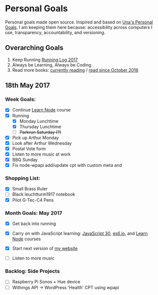 Personal Goals
==============

Personal goals made open source. Inspired and based on [Una's Personal Goals](https://github.com/una/personal-goals). I am keeping them here because: accessibility across computers I use, transparency, accountability, and versioning.

## Overarching Goals
1. Keep Running [Running Log 2017](/running/2017-weekly.md)
2. Always be Learning, Always be Coding
3. Read more books: [currently reading](/books/books-in-progress.md) / [read since October 2016](/books/books-read.md)

## 18th May 2017

### Week Goals:
- [x] Continue [Learn Node](https://learnnode.com) course
- [x] Running
	- [x] Monday Lunchtime
	- [x] Thursday Lunchtime
	- [ ] ~~Parkrun Saturday (?)~~
- [x] Pick up Arthur Monday
- [x] Look after Arthur Wednesday
- [x] Postal Vote form
- [x] Listen to more music at work
- [x] BBQ Sunday
- [x] Fix node-wpapi add/update cpt with custom meta and 

### Shopping List:
- [x] Small Brass Ruler
- [ ] Black leuchtturm1917 notebook
- [x] Pilot G-Tec-C4 Pens

### Month Goals: May 2017
- [x] Get back into running
- [x] Carry on with JavaScript learning: [JavaScript 30](https://javascript30.com/), [es6.io](https://es6.io), and [Learn Node](https://learnnode.com) courses
- [x] Start next version of [my website](https://big-andy.co.uk)
- [ ] Listen to more music


### Backlog: Side Projects
- [ ] Raspberry Pi Sonos + Hue device
- [ ] Withings API -> WordPress 'Health' CPT using wpapi
